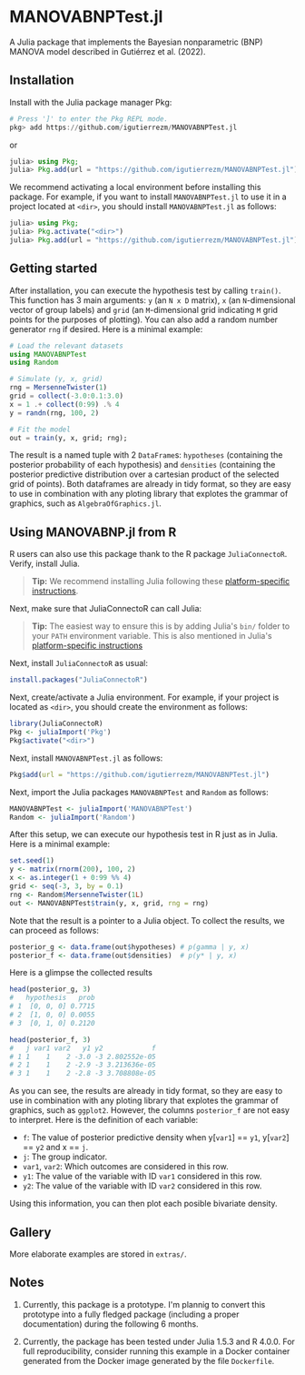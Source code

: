 # MANOVABNPTest.jl

A Julia package that implements the Bayesian nonparametric (BNP) MANOVA model described in 
Gutiérrez et al. (2022).

## Installation

Install with the Julia package manager Pkg:

```julia
# Press ']' to enter the Pkg REPL mode.
pkg> add https://github.com/igutierrezm/MANOVABNPTest.jl
```
or
```julia
julia> using Pkg; 
julia> Pkg.add(url = "https://github.com/igutierrezm/MANOVABNPTest.jl")
```
We recommend activating a local environment before installing this package. For example, if you want to install `MANOVABNPTest.jl` to use it in a project located at `<dir>`, you should install `MANOVABNPTest.jl` as follows:
```julia
julia> using Pkg; 
julia> Pkg.activate("<dir>")
julia> Pkg.add(url = "https://github.com/igutierrezm/MANOVABNPTest.jl")
```

## Getting started

After installation, you can execute the hypothesis test by calling `train()`. This function has 3 main arguments: `y` (an `N x D` matrix), `x` (an `N`-dimensional vector of group labels) and `grid` (an `M`-dimensional grid indicating `M` grid points for the purposes of plotting). You can also add a random number generator `rng` if desired. Here is a minimal example:
```julia
# Load the relevant datasets
using MANOVABNPTest
using Random

# Simulate (y, x, grid)
rng = MersenneTwister(1)
grid = collect(-3.0:0.1:3.0)
x = 1 .+ collect(0:99) .% 4
y = randn(rng, 100, 2)

# Fit the model
out = train(y, x, grid; rng);
```
The result is a named tuple with 2 `DataFrame`s: `hypotheses` (containing the posterior probability of each hypothesis) and `densities` (containing the posterior predictive distribution over a cartesian product of the selected grid of points). Both dataframes are already in tidy format, so they are easy to use in combination with any ploting library that explotes the grammar of graphics, such as `AlgebraOfGraphics.jl`.

## Using MANOVABNP.jl from R

R users can also use this package thank to the R package `JuliaConnectoR`. Verify, install Julia.

> **Tip:** We recommend installing Julia following these [platform-specific instructions](https://julialang.org/downloads/platform/).

Next, make sure that JuliaConnectoR can call Julia:

> **Tip:** The easiest way to ensure this is by adding Julia's `bin/` folder to your `PATH` environment variable. This is also mentioned in Julia's [platform-specific instructions](https://julialang.org/downloads/platform/)

Next, install `JuliaConnectoR` as usual:
```R
install.packages("JuliaConnectoR")
```
Next, create/activate a Julia environment. For example, if your project is located as `<dir>`, you should create the environment as follows:
```R
library(JuliaConnectoR)
Pkg <- juliaImport('Pkg')
Pkg$activate("<dir>")
```
Next, install `MANOVABNPTest.jl` as follows:
```R
Pkg$add(url = "https://github.com/igutierrezm/MANOVABNPTest.jl")
```
Next, import the Julia packages `MANOVABNPTest` and `Random` as follows:
```R
MANOVABNPTest <- juliaImport('MANOVABNPTest')
Random <- juliaImport('Random')
```
After this setup, we can execute our hypothesis test in R just as in Julia. Here is a minimal example:
```R
set.seed(1)
y <- matrix(rnorm(200), 100, 2)
x <- as.integer(1 + 0:99 %% 4)
grid <- seq(-3, 3, by = 0.1)
rng <- Random$MersenneTwister(1L)
out <- MANOVABNPTest$train(y, x, grid, rng = rng)
```
Note that the result is a pointer to a Julia object. To collect the results, we can proceed as follows:
```R
posterior_g <- data.frame(out$hypotheses) # p(gamma | y, x)
posterior_f <- data.frame(out$densities)  # p(y* | y, x)
```

Here is a glimpse the collected results
```R
head(posterior_g, 3)
#   hypothesis   prob
# 1  [0, 0, 0] 0.7715
# 2  [1, 0, 0] 0.0055
# 3  [0, 1, 0] 0.2120

head(posterior_f, 3)
#   j var1 var2   y1 y2            f
# 1 1    1    2 -3.0 -3 2.802552e-05
# 2 1    1    2 -2.9 -3 3.213636e-05
# 3 1    1    2 -2.8 -3 3.708808e-05
```

As you can see, the results are already in tidy format, so they are easy to use in combination with any ploting library that explotes the grammar of graphics, such as `ggplot2`. However, the columns `posterior_f` are not easy to interpret. Here is the definition of each variable:

- `f`: The value of posterior predictive density when y[`var1`] == `y1`, y[`var2`] == `y2` and x == `j`.
- `j`: The group indicator.
- `var1`, `var2`: Which outcomes are considered in this row.
- `y1`: The value of the variable with ID `var1` considered in this row.
- `y2`: The value of the variable with ID `var2` considered in this row.

Using this information, you can then plot each posible bivariate density.

## Gallery

More elaborate examples are stored in `extras/`. 

## Notes

1. Currently, this package is a prototype. I'm plannig to convert this prototype into a fully fledged package (including a proper documentation) during the following 6 months.

2. Currently, the package has been tested under Julia 1.5.3 and R 4.0.0. For full reproducibility, consider running this example in a Docker container generated from the Docker image generated by the file `Dockerfile`.
